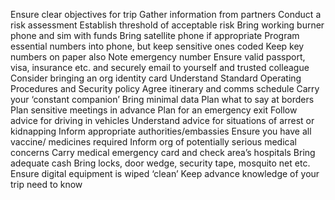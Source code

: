 Ensure clear objectives for trip Gather information from partners
Conduct a risk assessment Establish threshold of acceptable risk Bring
working burner phone and sim with funds Bring satellite phone if
appropriate Program essential numbers into phone, but keep sensitive
ones coded Keep key numbers on paper also Note emergency number Ensure
valid passport, visa, insurance etc. and securely email to yourself and
trusted colleague Consider bringing an org identity card Understand
Standard Operating Procedures and Security policy Agree itinerary and
comms schedule Carry your ‘constant companion’ Bring minimal data Plan
what to say at borders Plan sensitive meetings in advance Plan for an
emergency exit Follow advice for driving in vehicles Understand advice
for situations of arrest or kidnapping Inform appropriate
authorities/embassies Ensure you have all vaccine/ medicines required
Inform org of potentially serious medical concerns Carry medical
emergency card and check area’s hospitals Bring adequate cash Bring
locks, door wedge, security tape, mosquito net etc. Ensure digital
equipment is wiped ‘clean’ Keep advance knowledge of your trip need to
know
